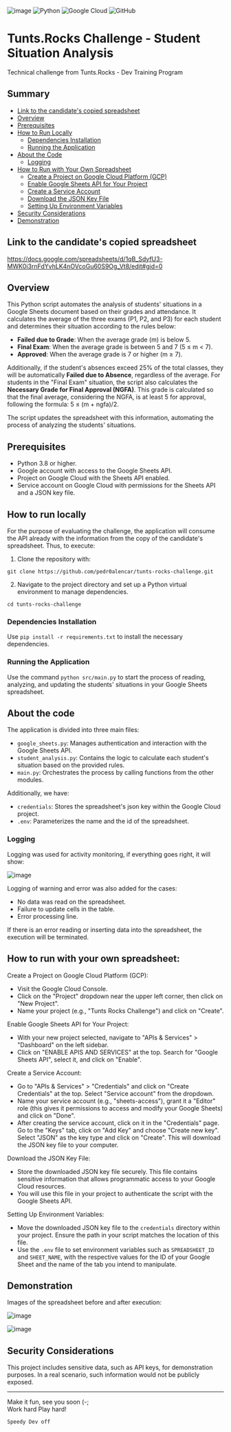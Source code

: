 ![image](https://github.com/pedr0alencar/tunts-rocks-challenge/assets/122798848/3ee79eb2-f0ff-4b8e-b4b4-37cf63dac95a)
![Python](https://img.shields.io/badge/python-3670A0?style=for-the-badge&logo=python&logoColor=ffdd54)
![Google Cloud](https://img.shields.io/badge/GoogleCloud-%234285F4.svg?style=for-the-badge&logo=google-cloud&logoColor=white)
![GitHub](https://img.shields.io/badge/github-%23121011.svg?style=for-the-badge&logo=github&logoColor=white)


# Tunts.Rocks Challenge - Student Situation Analysis
Technical challenge from Tunts.Rocks - Dev Training Program  

## Summary

- [Link to the candidate's copied spreadsheet](#link-to-the-candidates-copied-spreadsheet)
- [Overview](#overview)
- [Prerequisites](#prerequisites)
- [How to Run Locally](#how-to-run-locally)
    - [Dependencies Installation](#dependencies-installation)
    - [Running the Application](#running-the-application)
- [About the Code](#about-the-code)
    - [Logging](#logging)
- [How to Run with Your Own Spreadsheet](#how-to-run-with-your-own-spreadsheet)
    - [Create a Project on Google Cloud Platform (GCP)](#create-a-project-on-google-cloud-platform-gcp)
    - [Enable Google Sheets API for Your Project](#enable-google-sheets-api-for-your-project)
    - [Create a Service Account](#create-a-service-account)
    - [Download the JSON Key File](#download-the-json-key-file)
    - [Setting Up Environment Variables](#setting-up-environment-variables)
- [Security Considerations](#security-considerations)
- [Demonstration](#demonstration)



## Link to the candidate's copied spreadsheet
https://docs.google.com/spreadsheets/d/1qB_SdyfU3-MWK0i3rnFdYvhLK4nOVcoGu60S9Og_Vt8/edit#gid=0 

   

## Overview
This Python script automates the analysis of students' situations in a Google Sheets document based on their grades and attendance. It calculates the average of the three exams (P1, P2, and P3) for each student and determines their situation according to the rules below:

- **Failed due to Grade**: When the average grade (m) is below 5.
- **Final Exam**: When the average grade is between 5 and 7 (5 ≤ m < 7).
- **Approved**: When the average grade is 7 or higher (m ≥ 7).

Additionally, if the student's absences exceed 25% of the total classes, they will be automatically **Failed due to Absence**, regardless of the average. For students in the "Final Exam" situation, the script also calculates the **Necessary Grade for Final Approval (NGFA)**. This grade is calculated so that the final average, considering the NGFA, is at least 5 for approval, following the formula: 5 ≤ (m + ngfa)/2.

The script updates the spreadsheet with this information, automating the process of analyzing the students' situations.

## Prerequisites
- Python 3.8 or higher.
- Google account with access to the Google Sheets API.
- Project on Google Cloud with the Sheets API enabled.
- Service account on Google Cloud with permissions for the Sheets API and a JSON key file.

## How to run locally
For the purpose of evaluating the challenge, the application will consume the API already with the information from the copy of the candidate's spreadsheet. Thus, to execute:

1. Clone the repository with:
```
git clone https://github.com/pedr0alencar/tunts-rocks-challenge.git
```
2. Navigate to the project directory and set up a Python virtual environment to manage dependencies.
```
cd tunts-rocks-challenge
```

### Dependencies Installation
Use `pip install -r requirements.txt` to install the necessary dependencies.


### Running the Application
Use the command `python src/main.py` to start the process of reading, analyzing, and updating the students' situations in your Google Sheets spreadsheet.

## About the code
The application is divided into three main files:

- `google_sheets.py`: Manages authentication and interaction with the Google Sheets API.
- `student_analysis.py`: Contains the logic to calculate each student's situation based on the provided rules.
- `main.py`: Orchestrates the process by calling functions from the other modules.

Additionally, we have:
- `credentials`: Stores the spreadsheet's json key within the Google Cloud project.
- `.env`: Parameterizes the name and the id of the spreadsheet.

### Logging
Logging was used for activity monitoring, if everything goes right, it will show:  

![image](https://github.com/pedr0alencar/tunts-rocks-challenge/assets/122798848/bc52555a-fd0d-446d-aa5a-465b9070c6c0)  
  
Logging of warning and error was also added for the cases:
- No data was read on the spreadsheet.
- Failure to update cells in the table.
- Error processing line.
  
If there is an error reading or inserting data into the spreadsheet, the execution will be terminated.

## How to run with your own spreadsheet:
Create a Project on Google Cloud Platform (GCP):

- Visit the Google Cloud Console.
- Click on the "Project" dropdown near the upper left corner, then click on "New Project".
- Name your project (e.g., "Tunts Rocks Challenge") and click on "Create".

Enable Google Sheets API for Your Project:

- With your new project selected, navigate to "APIs & Services" > "Dashboard" on the left sidebar.
- Click on "ENABLE APIS AND SERVICES" at the top. Search for "Google Sheets API", select it, and click on "Enable".

Create a Service Account:

- Go to "APIs & Services" > "Credentials" and click on "Create Credentials" at the top. Select "Service account" from the dropdown.
- Name your service account (e.g., "sheets-access"), grant it a "Editor" role (this gives it permissions to access and modify your Google Sheets) and click on "Done".
- After creating the service account, click on it in the "Credentials" page. Go to the "Keys" tab, click on "Add Key" and choose "Create new key". Select "JSON" as the key type and click on "Create". This will download the JSON key file to your computer.

Download the JSON Key File:

- Store the downloaded JSON key file securely. This file contains sensitive information that allows programmatic access to your Google Cloud resources.
- You will use this file in your project to authenticate the script with the Google Sheets API.

Setting Up Environment Variables:

- Move the downloaded JSON key file to the `credentials` directory within your project. Ensure the path in your script matches the location of this file.
- Use the `.env` file to set environment variables such as `SPREADSHEET_ID` and `SHEET_NAME`, with the respective values for the ID of your Google Sheet and the name of the tab you intend to manipulate.

## Demonstration
Images of the spreadsheet before and after execution:  
  
![image](https://github.com/pedr0alencar/tunts-rocks-challenge/assets/122798848/3ceb90fc-66bb-4f9b-ad35-45a4ff83742f)
  
![image](https://github.com/pedr0alencar/tunts-rocks-challenge/assets/122798848/a5597c96-6ddb-4e17-8564-9616c080b4a7)


## Security Considerations
This project includes sensitive data, such as API keys, for demonstration purposes. In a real scenario, such information would not be publicly exposed.


---

Make it fun, see you soon (-;  
Work hard Play hard!
```
Speedy Dev off
```
